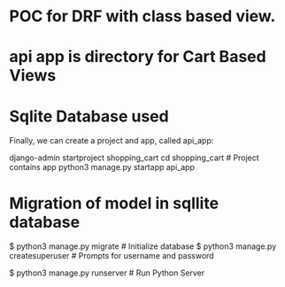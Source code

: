 # POC for DRF with class based view. 

# api app is directory for Cart Based Views 

# Sqlite Database used

Finally, we can create a project and app, called api_app:

django-admin startproject shopping_cart
cd shopping_cart # Project contains app
python3 manage.py startapp api_app

# Migration of model in sqllite database
$ python3 manage.py migrate  # Initialize database
$ python3 manage.py createsuperuser # Prompts for username and password

$ python3 manage.py runserver  # Run Python Server
